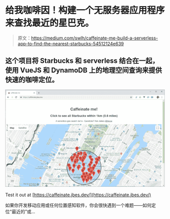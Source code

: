 # 给我咖啡因！构建一个无服务器应用程序来查找最近的星巴克。

> 原文：<https://medium.com/swlh/caffeinate-me-build-a-serverless-app-to-find-the-nearest-starbucks-54512124e639>

## 这个项目将 Starbucks 和 serverless 结合在一起，使用 VueJS 和 DynamoDB 上的地理空间查询来提供快速的咖啡定位。

![](img/839cb964572e6f75f0639f6ade78f3a8.png)

Test it out at [https://caffeinate.jbes.dev/](https://caffeinate.jbes.dev/)

如果你开发移动应用或任何位置感知软件，你会很快遇到一个难题——如何定位“最近的”或…